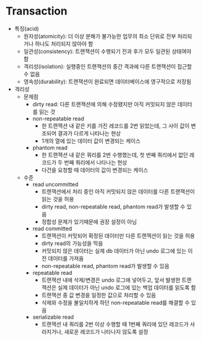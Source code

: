 # Transaction

- 특징(acid)
  - 원자성(atomicity): 더 이상 분해가 불가능한 업무의 최소 단위로 전부 처리되거나 하나도 처리되지 않아야 함
  - 일관성(consistency): 트랜잭션이 수행되기 전과 후가 모두 일관된 상태여야 함
  - 격리성(isolation): 실행중인 트랜잭션의 중간 격과에 다른 트랜잭션이 접근할 수 없음
  - 영속성(durability): 트랜잭션이 완료되면 데이터베이스에 영구적으로 저장됨
- 격리성
  - 문제점
    - dirty read: 다른 트랜잭션에 의해 수정됐지만 아직 커밋되지 않은 데이터를 읽는 것
    - non-repeatable read
      - 한 트랜잭션 내 같은 키를 가진 레코드를 2번 읽었는데, 그 사이 값이 변조되어 결과가 다르게 나타나는 현상
      - 1개의 열에 있는 데이터 값이 변경되는 케이스
    - phantom read
      - 한 트랜잭션 내 같은 쿼리를 2번 수행했는데, 첫 번째 쿼리에서 없던 레코드가 두 번째 쿼리에서 나타나는 현상
      - 다건을 요청할 때 데이터의 값이 변경되는 케이스
  - 수준
    - read uncommitted
      - 트랜잭션에서 처리 중인 아직 커밋되지 않은 데이터를 다른 트랜잭션이 읽는 것을 허용
      - dirty read, non-repeatable read, phantom read가 발생할 수 있음
      - 정합성 문제가 있기때문에 권장 설정이 아님
    - read committed
      - 트랜잭션이 커밋되어 확정된 데이터만 다른 트랜잭션이 읽는 것을 허용
      - dirty read의 가능성을 막음
      - 커밋되지 않은 데이터는 실제 db 데이터가 아닌 undo 로그에 있는 이전 데이터를 가져옴
      - non-repeatable read, phantom read가 발생할 수 있음
    - repeatable read
      - 트랜잭션 내에 삭제/변경은 undo 로그에 넣어두고, 앞서 발생한 트랜잭션은 실제 데이터가 아닌 undo 로그에 있는 백업 데이터를 읽도록 함
      - 트랜잭션 중 값 변경을 일정한 값으로 처리할 수 있음
      - 삭제와 수정을 불일치하게 하던 non-repeatable read를 해결할 수 있음
    - serializable read
      - 트랜잭션 내 쿼리를 2번 이상 수행할 때 1번째 쿼리에 있던 레코드가 사라지거나, 새로운 레코드가 나타나지 않도록 설정
